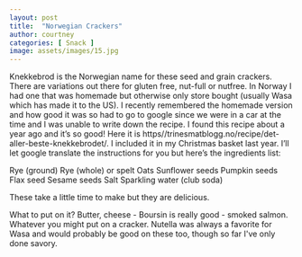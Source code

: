 ```yaml
---
layout: post
title:  "Norwegian Crackers"
author: courtney
categories: [ Snack ]
image: assets/images/15.jpg
---
```

Knekkebrod is the Norwegian name for these seed and grain crackers. There are variations out there for gluten free, nut-full or nutfree. In Norway I had one that was homemade but otherwise only store bought (usually Wasa which has made it to the US). I recently remembered the homemade version and how good it was so had to go to google since we were in a car at the time and I was unable to write down the recipe. I found this recipe about a year ago and it’s so good! Here it is https//trinesmatblogg.no/recipe/det-aller-beste-knekkebrodet/. I included it in my Christmas basket last year. I’ll let google translate the instructions for you but here’s the ingredients list:



Rye (ground)
Rye (whole) or spelt
Oats
Sunflower seeds
Pumpkin seeds
Flax seed
Sesame seeds
Salt
Sparkling water (club soda)

These take a little time to make but they are delicious.

What to put on it? Butter, cheese - Boursin is really good -
smoked salmon. Whatever you might put on a cracker.
Nutella was always a favorite for Wasa and would probably be good on these too, though so far I've only done savory.
